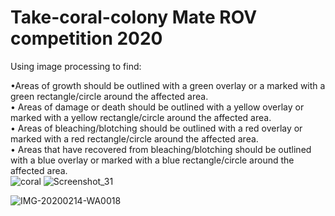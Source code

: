 # Take-coral-colony Mate ROV competition 2020
Using image processing to find:

•Areas of growth should be outlined with a green overlay or a marked with a green rectangle/circle around the affected area.    
• Areas of damage or death should be outlined with a yellow overlay or marked with a yellow rectangle/circle around the affected area.   
• Areas of bleaching/blotching should be outlined with a red overlay or marked with a red rectangle/circle around the affected area.   
• Areas that have recovered from bleaching/blotching should be outlined with a blue overlay or marked with a blue rectangle/circle around the affected area.  
![coral](https://user-images.githubusercontent.com/111608919/185702603-6e31317a-dd13-4a4d-b188-802925e5df07.jpg)
![Screenshot_31](https://user-images.githubusercontent.com/111608919/185702661-b99c4f1f-061f-4cff-b878-bba468a8cd59.png)

![IMG-20200214-WA0018](https://user-images.githubusercontent.com/111608919/185702918-0177de9e-072a-4eae-99c4-a3266ac51758.jpeg)
